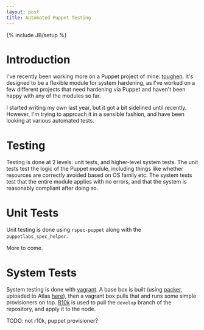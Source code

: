 ```yaml
---
layout: post
title: Automated Puppet Testing
---
```

{% include JB/setup %}

# Introduction #

I've recently been working more on a Puppet project of mine: [toughen](https://github.com/shearn89/puppet-toughen). It's designed to be a flexible module for system hardening, as I've worked on a few different projects that need hardening via Puppet and haven't been happy with any of the modules so far.

I started writing my own last year, but it got a bit sidelined until recently. However, I'm trying to approach it in a sensible fashion, and have been looking at various automated tests.

# Testing #

Testing is done at 2 levels: unit tests, and higher-level system tests. The unit tests test the logic of the Puppet module, including things like whether resources are correctly avoided based on OS family etc. The system tests test that the entire module applies with no errors, and that the system is reasonably compliant after doing so.

# Unit Tests #

Unit testing is done using `rspec-puppet` along with the `puppetlabs_spec_helper`. 

More to come.

# System Tests #

System testing is done with [vagrant](https://www.vagrantup.com/intro/index.html). A base box is built (using [packer](https://www.packer.io/), uploaded to Atlas [here](https://atlas.hashicorp.com/shearn89/boxes/centos7)), then a vagrant box pulls that and runs some simple provisioners on top. [R10k](https://github.com/puppetlabs/r10k) is used to pull the `develop` branch of the repository, and apply it to the node.

TODO: not r10k, puppet provisioner?
